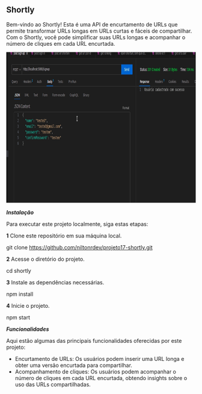 ## Shortly
Bem-vindo ao Shortly! Esta é uma API de encurtamento de URLs que permite transformar URLs longas em URLs curtas e fáceis de compartilhar. Com o Shortly, você pode simplificar suas URLs longas e acompanhar o número de cliques em cada URL encurtada.

<p align="center">
  <img width="800" height="400" src="assets/shortly.gif">
</p>

***Instalação***


Para executar este projeto localmente, siga estas etapas:

**1** Clone este repositório em sua máquina local.

git clone https://github.com/niltonrdev/projeto17-shortly.git

**2** Acesse o diretório do projeto.

cd shortly

**3** Instale as dependências necessárias.

npm install

**4** Inicie o projeto.

npm start


***Funcionalidades***


Aqui estão algumas das principais funcionalidades oferecidas por este projeto:

* Encurtamento de URLs: Os usuários podem inserir uma URL longa e obter uma versão encurtada para compartilhar.
* Acompanhamento de cliques: Os usuários podem acompanhar o número de cliques em cada URL encurtada, obtendo insights sobre o uso das URLs compartilhadas.
